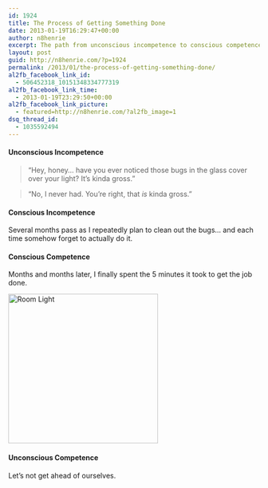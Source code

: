 ```yaml
---
id: 1924
title: The Process of Getting Something Done
date: 2013-01-19T16:29:47+00:00
author: n8henrie
excerpt: The path from unconscious incompetence to conscious competence in three easy payments of $19.95.
layout: post
guid: http://n8henrie.com/?p=1924
permalink: /2013/01/the-process-of-getting-something-done/
al2fb_facebook_link_id:
  - 506452318_10151348334777319
al2fb_facebook_link_time:
  - 2013-01-19T23:29:50+00:00
al2fb_facebook_link_picture:
  - featured=http://n8henrie.com/?al2fb_image=1
dsq_thread_id:
  - 1035592494
---
```

#### Unconscious Incompetence

> “Hey, honey… have you ever noticed those bugs in the glass cover over your light? It’s kinda gross.”
  
> <!--more-->
> 
> “No, I never had. You’re right, that _is_ kinda gross.”

#### Conscious Incompetence

Several months pass as I repeatedly plan to clean out the bugs… and each time somehow forget to actually do it.

#### Conscious Competence

Months and months later, I finally spent the 5 minutes it took to get the job done.
  
[<img src="http://n8henrie.com/uploads/2013/01/20130119_IMG_8081-11-300x300.jpg" alt="Room Light" width="300" height="300" class="aligncenter size-medium wp-image-1986" srcset="http://n8henrie.com/uploads/2013/01/20130119_IMG_8081-11-300x300.jpg 300w, http://n8henrie.com/uploads/2013/01/20130119_IMG_8081-11-150x150.jpg 150w, http://n8henrie.com/uploads/2013/01/20130119_IMG_8081-11-1024x1024.jpg 1024w, http://n8henrie.com/uploads/2013/01/20130119_IMG_8081-11-125x125.jpg 125w" sizes="(max-width: 300px) 100vw, 300px" />](http://n8henrie.com/uploads/2013/01/20130119_IMG_8081-11.jpg)

#### Unconscious Competence

Let’s not get ahead of ourselves.